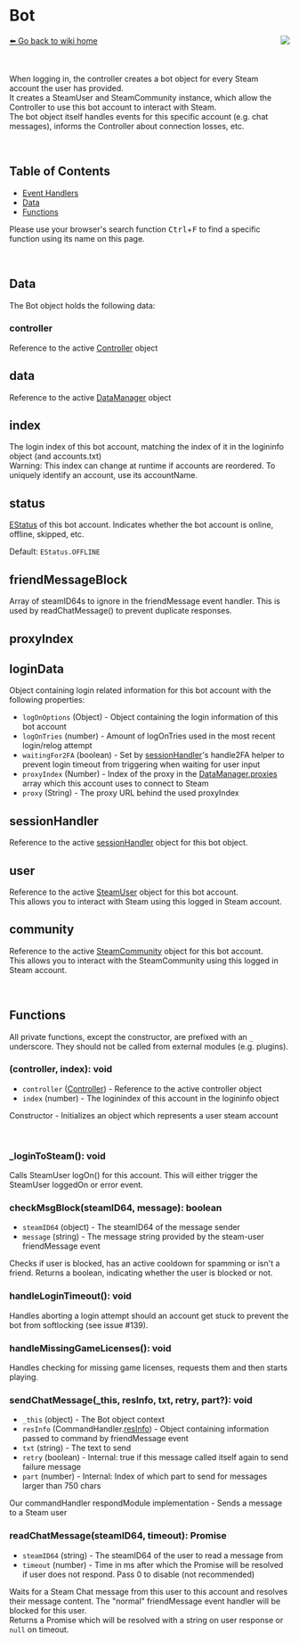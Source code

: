 # Bot
[⬅️ Go back to wiki home](../#readme) <a href="/src/bot/bot.js" target="_blank"><img align="right" src="https://img.shields.io/badge/<%2F>%20Source-darkcyan"></a>

&nbsp;

When logging in, the controller creates a bot object for every Steam account the user has provided.  
It creates a SteamUser and SteamCommunity instance, which allow the Controller to use this bot account to interact with Steam.  
The bot object itself handles events for this specific account (e.g. chat messages), informs the Controller about connection losses, etc.  

&nbsp;

## Table of Contents
- [Event Handlers](./events.md)
- [Data](#data)
- [Functions](#functions)

Please use your browser's search function <kbd>Ctrl</kbd>+<kbd>F</kbd> to find a specific function using its name on this page.

&nbsp;

## Data
The Bot object holds the following data:

### controller
Reference to the active [Controller](../controller/controller.md) object

## data
Reference to the active [DataManager](../dataManager/dataManager.md) object

## index
The login index of this bot account, matching the index of it in the logininfo object (and accounts.txt)  
Warning: This index can change at runtime if accounts are reordered. To uniquely identify an account, use its accountName.

## status
[EStatus](/src/bot/EStatus.js) of this bot account. Indicates whether the bot account is online, offline, skipped, etc.

Default: `EStatus.OFFLINE`

## friendMessageBlock
Array of steamID64s to ignore in the friendMessage event handler. This is used by readChatMessage() to prevent duplicate responses.

## proxyIndex


## loginData
Object containing login related information for this bot account with the following properties:
- `logOnOptions` (Object) - Object containing the login information of this bot account
- `logOnTries` (number) - Amount of logOnTries used in the most recent login/relog attempt
- `waitingFor2FA` (boolean) - Set by [sessionHandler](../sessionHandler/sessionHandler.md)'s handle2FA helper to prevent login timeout from triggering when waiting for user input
- `proxyIndex` (Number) - Index of the proxy in the [DataManager.proxies](../dataManager/dataManager.md#proxies) array which this account uses to connect to Steam
- `proxy` (String) - The proxy URL behind the used proxyIndex

## sessionHandler
Reference to the active [sessionHandler](../sessionHandler/sessionHandler.md) object for this bot object.

## user
Reference to the active [SteamUser](https://github.com/DoctorMcKay/node-steam-user) object for this bot account.  
This allows you to interact with Steam using this logged in Steam account.

## community
Reference to the active [SteamCommunity](https://github.com/DoctorMcKay/node-steamcommunity) object for this bot account.  
This allows you to interact with the SteamCommunity using this logged in Steam account.

&nbsp;

## Functions
All private functions, except the constructor, are prefixed with an `_` underscore. They should not be called from external modules (e.g. plugins).  

### (controller, index): void
- `controller` ([Controller](../controller/controller.md)) - Reference to the active controller object
- `index` (number) - The loginindex of this account in the logininfo object

Constructor - Initializes an object which represents a user steam account

&nbsp;

### _loginToSteam(): void
Calls SteamUser logOn() for this account. This will either trigger the SteamUser loggedOn or error event.

### checkMsgBlock(steamID64, message): boolean
- `steamID64` (object) - The steamID64 of the message sender
- `message` (string) - The message string provided by the steam-user friendMessage event

Checks if user is blocked, has an active cooldown for spamming or isn't a friend.
Returns a boolean, indicating whether the user is blocked or not.

### handleLoginTimeout(): void
Handles aborting a login attempt should an account get stuck to prevent the bot from softlocking (see issue #139).

### handleMissingGameLicenses(): void
Handles checking for missing game licenses, requests them and then starts playing.

### sendChatMessage(_this, resInfo, txt, retry, part?): void
- `_this` (object) - The Bot object context
- `resInfo` (CommandHandler.[resInfo](../commandHandler/commandHandler.md#resInfo)) - Object containing information passed to command by friendMessage event
- `txt` (string) - The text to send
- `retry` (boolean) - Internal: true if this message called itself again to send failure message
- `part` (number) - Internal: Index of which part to send for messages larger than 750 chars
 
Our commandHandler respondModule implementation - Sends a message to a Steam user

### readChatMessage(steamID64, timeout): Promise
- `steamID64` (string) - The steamID64 of the user to read a message from
- `timeout` (number) - Time in ms after which the Promise will be resolved if user does not respond. Pass 0 to disable (not recommended)

Waits for a Steam Chat message from this user to this account and resolves their message content. The "normal" friendMessage event handler will be blocked for this user.  
Returns a Promise which will be resolved with a string on user response or `null` on timeout.